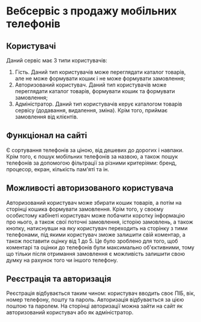 # Вебсервіс з продажу мобільних телефонів

## Користувачі

Даний сервіс має 3 типи користувачів:
1. Гість. Даний тип користувачів може переглядати каталог товарів, але не може формувати кошик і не може формувати замовлення;
2. Авторизований користувач. Даний тип користувачів може переглядати каталог товарів, формувати кошик та формувати замовлення;
3. Адміністратор. Даний тип користувачів керує каталогом товарів сервісу (додавання, видалення, зміна). Крім того, приймає замовлення від клієнтів.

## Функціонал на сайті

Є сортування телефонів за ціною, від дешевих до дорогих і навпаки. Крім того, є пошук мобільних телефонів за назвою,
а також пошук телефонів за допомогою фільтрації за різними критеріями: бренд, процесор, екран, кількість пам'яті та ін.

## Можливості авторизованого користувача

Авторизований користувач може збирати кошик товарів, а потім на сторінці кошика формувати замовлення.
Крім того, у своєму особистому кабінеті користувач може побачити коротку інформацію про нього, а також свої поточні замовлення,
історію замовлень, а також кнопку, натиснувши на яку користувач переходить на сторінку з тими телефонами,
під якими користувач зможе залишити свій коментар, а також поставити оцінку від 1 до 5. Це було зроблено для того,
щоб коментарі та оцінки до телефонів були максимально об'єктивними, тому що тільки після отримання замовлення є можливість залишити свою думку на рахунок
того чи іншого телефону.

## Реєстрація та авторизація

Реєстрація відбувається таким чином: користувач вводить своє ПІБ, вік, номер телефону, пошту та пароль. Авторизація відбувається за цією поштою та паролем.
На сторінці авторизації можна зайти на сайт як авторизований користувач або як адміністратор.
